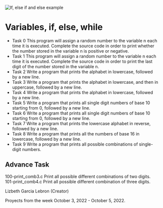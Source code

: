 ![If, else if and else example](https://miro.medium.com/max/1400/1*K9Zp-l72morK9SFpMj8Vrw.png)
# Variables, if, else, while

* Task 0 This program will assign a random number to the variable n each time it is executed. Complete the source code in order to print whether the number stored in the variable n is positive or negative.
* Task 1 This program will assign a random number to the variable n each time it is executed. Complete the source code in order to print the last digit of the number stored in the variable n.
* Task 2 Write a program that prints the alphabet in lowercase, followed by a new line.
* Task 3 Write a program that prints the alphabet in lowercase, and then in uppercase, followed by a new line.
* Task 4 Write a program that prints the alphabet in lowercase, followed by a new line.
* Task 5 Write a program that prints all single digit numbers of base 10 starting from 0, followed by a new line.
* Task 6 Write a program that prints all single digit numbers of base 10 starting from 0, followed by a new line.
* Task 7 Write a program that prints the lowercase alphabet in reverse, followed by a new line.
* Task 8 Write a program that prints all the numbers of base 16 in lowercase, followed by a new line.
* Task 9 Write a program that prints all possible combinations of single-digit numbers.

## Advance Task
100-print_comb3.c Print all possible different combinations of two digits.
101-print_comb4.c Print all possible different combination of three digits.

Lizbeth Garcia Lebron (Creator)

Proyects from the week October 3, 2022 - October 5, 2022.
